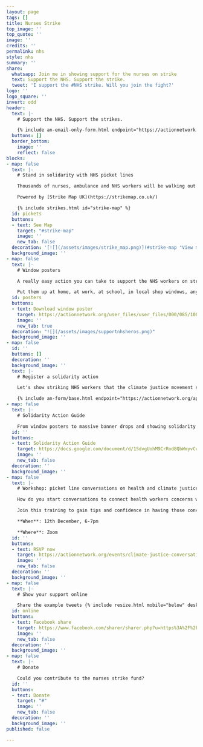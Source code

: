 ```yaml
---
layout: page
tags: []
title: Nurses Strike
top_image: ''
top_quote: ''
image: ''
credits: ''
permalink: nhs
style: nhs
summary: ''
share:
  whatsapp: Join me in showing support for the nurses on strike
  text: Support the NHS. Support the strike.
  tweet: 'I support the #NHS strike. Will you join the fight?'
logo: ''
logo_square: ''
invert: odd
header:
  text: |-
    # Support the NHS. Support the strikes.

    {% include an-email-only-form.html endpoint="https://actionnetwork.org/api/v2/petitions/65b32fbe-86ae-4037-8f56-73f5881ec34a/signatures" jump="pickets" %}
  buttons: []
  border_bottom:
    image: ''
    reflect: false
blocks:
- map: false
  text: |-
    # Stand in solidarity with NHS picket lines

    Thousands of nurses, ambulance and NHS workers will be walking out over pay and conditions and to save our NHS. Join them on the picket lines to show your support for the NHS.

    Powered by [Strike Map UK](https://strikemap.co.uk/)

    {% include strikes.html id="strike-map" %}
  id: pickets
  buttons:
  - text: See Map
    target: "#strike-map"
    image: ''
    new_tab: false
  decoration: '[![](/assets/images/strike_map.png)](#strike-map "View map")'
  background_image: ''
- map: false
  text: |-
    # Window posters

    A really easy action you can take to support the NHS workers on strike is to print off our Pay NHS Heroes A Living Wage poster and put it up in your window.

    Put them up at home, at work, at school, in local shop windows, anywhere and everywhere before 15th December!
  id: posters
  buttons:
  - text: Download window poster
    target: https://actionnetwork.org/user_files/user_files/000/085/108/original/NHS_Strike_Support_poster_A3.png
    image: ''
    new_tab: true
  decoration: "![](/assets/images/supportnhsheros.png)"
  background_image: ''
- map: false
  id: ''
  buttons: []
  decoration: ''
  background_image: ''
  text: |-
    # Register a solidarity action

    Let's show striking NHS workers that the climate justice movement stands with them with a massive wave of public support and solidarity.   Register your support today and you'll receive resources and support to organise a solidarity action.

    {% include an-form/base.html endpoint="https://actionnetwork.org/api/v2/forms/d917ffed-2525-455e-94e5-afc7cd1be39b/submissions" button="Register" lines="first-name,email.action-title,action-start-date.action-description.map.submit" %}
- map: false
  text: |-
    # Solidarity Action Guide

    From window posters to massive banner drops and showing solidarity on the NHS picket lines, download our action guide for ideas and resources to help build a massive wave of public support for NHS workers on 15 and 20 December.
  id: ''
  buttons:
  - text: Solidarity Action Guide
    target: https://docs.google.com/document/d/1SdvgUohM9CrRod8QbWmyvCu9yBC4qLeCm7xI0XgxF6U/edit#
    image: ''
    new_tab: false
  decoration: ''
  background_image: ''
- map: false
  text: |-
    # Workshop: picket line conversations on health and climate justice

    How do you start conversations to connect health workers concerns with climate justice on the picket line? How do you link the climate crisis with cost of living crisis & the workers' demands? What are the pitfalls to avoid?

    Join this training to gain tips and confidence in having those conversations. This session will pay particular attention to the connections between health and climate justice to support your conversations and show solidarity on the picket lines.

    **When**: 12th December, 6-7pm

    **Where**: Zoom
  id: ''
  buttons:
  - text: RSVP now
    target: https://actionnetwork.org/events/climate-justice-conversations-on-the-picket-line-training-nhs-strike-special/
    image: ''
    new_tab: false
  decoration: ''
  background_image: ''
- map: false
  text: |-
    # Show your support online

    Share the example tweets {% include resize.html mobile="below" desktop="on the right" %}
  id: online
  buttons:
  - text: Facebook share
    target: https://www.facebook.com/sharer/sharer.php?u=https%3A%2F%2Fdefundclimatechaos.uk%2Fnhs
    image: ''
    new_tab: false
  decoration: ''
  background_image: ''
- map: false
  text: |-
    # Donate

    Could you contribute to the nurses strike fund?
  id: ''
  buttons:
  - text: Donate
    target: "#"
    image: ''
    new_tab: false
  decoration: ''
  background_image: ''
published: false

---
```

